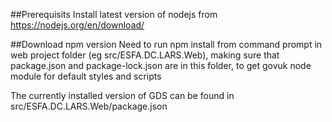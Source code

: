 
##Prerequisits
Install latest version of nodejs from https://nodejs.org/en/download/

##Download npm version 
Need to run npm install from command prompt in web project folder (eg src/ESFA.DC.LARS.Web), making sure that package.json and package-lock.json are in this folder, to get govuk node module for default styles and scripts

The currently installed version of GDS can be found in src/ESFA.DC.LARS.Web/package.json